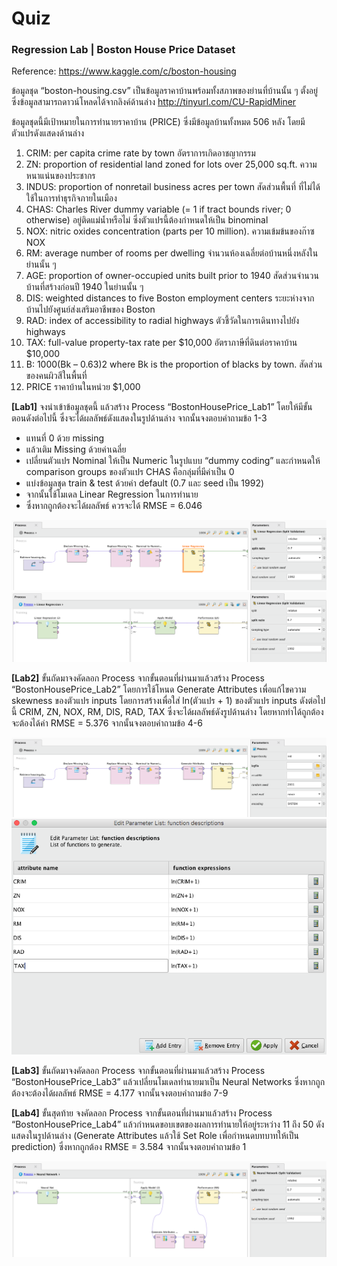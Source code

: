 # Quiz
### Regression Lab | Boston House Price Dataset

Reference: https://www.kaggle.com/c/boston-housing

ข้อมูลชุด “boston-housing.csv” เป็นข้อมูลราคาบ้านพร้อมทั้งสภาพของย่านที่บ้านนั้น ๆ ตั้งอยู่ ซึ่งข้อมูลสามารถดาวน์โหลดได้จากลิงค์ด้านล่าง http://tinyurl.com/CU-RapidMiner

ข้อมูลชุดนี้มีเป้าหมายในการทำนายราคาบ้าน (PRICE) ซึ่งมีข้อมูลบ้านทั้งหมด 506 หลัง โดยมีตัวแปรดังแสดงด้านล่าง

1. CRIM: per capita crime rate by town อัตราการเกิดอาชญากรรม
2. ZN: proportion of residential land zoned for lots over 25,000 sq.ft. ความหนาแน่นของประชากร
3. INDUS: proportion of nonretail business acres per town สัดส่วนพื้นที่ ที่ไม่ได้ใช้ในการทำธุรกิจภายในเมือง
4. CHAS: Charles River dummy variable (= 1 if tract bounds river; 0 otherwise) อยู่ติดแม่น้ำหรือไม่ ซึ่งตัวแปรนี้ต้องกำหนดให้เป็น binominal
5. NOX: nitric oxides concentration (parts per 10 million). ความเข้มข้นของก๊าซ NOX
6. RM: average number of rooms per dwelling จำนวนห้องเฉลี่ยต่อบ้านหนึ่งหลังในย่านนั้น ๆ
7. AGE: proportion of owner-occupied units built prior to 1940 สัดส่วนจำนวนบ้านที่สร้างก่อนปี 1940 ในย่านนั้น ๆ
8. DIS: weighted distances to five Boston employment centers ระยะห่างจากบ้านไปยังศูนย์ส่งเสริมอาชีพของ Boston
9. RAD: index of accessibility to radial highways ตัวชี้วัดในการเดินทางไปยัง highways
10. TAX: full-value property-tax rate per $10,000 อัตราภาษีที่ดินต่อราคาบ้าน $10,000
11. B: 1000(Bk – 0.63)2 where Bk is the proportion of blacks by town. สัดส่วนของคนผิวสีในพื้นที่
12. PRICE ราคาบ้านในหน่วย $1,000 

**[Lab1]** จงนำเข้าข้อมูลชุดนี้ แล้วสร้าง Process “BostonHousePrice_Lab1” โดยให้มีขั้นตอนดังต่อไปนี้ ซึ่งจะได้ผลลัพธ์ดังแสดงในรูปด้านล่าง จากนั้นจงตอบคำถามข้อ 1-3

  - แทนที่ 0 ด้วย missing
  - แล้วเติม Missing ด้วยค่าเฉลี่ย
  - เปลี่ยนตัวแปร Nominal ให้เป็น Numeric ในรูปแบบ “dummy coding” และกำหนดให้ comparison groups ของตัวแปร CHAS คือกลุ่มที่มีค่าเป็น 0
  - แบ่งข้อมูลชุด train & test ด้วยค่า default (0.7 และ seed เป็น 1992)
  - จากนั้นใช้โมเดล Linear Regression ในการทำนาย
  - ซึ่งหากถูกต้องจะได้ผลลัพธ์ ควรจะได้ RMSE = 6.046

  ![](./images/s02015.png)
  ![](./images/s02016.png)

**[Lab2]** ขั้นถัดมาจงคัดลอก Process จากขั้นตอนที่ผ่านมาแล้วสร้าง Process “BostonHousePrice_Lab2” โดยการใช้โหนด Generate Attributes เพื่อแก้ไขความ skewness ของตัวแปร inputs โดยการสร้างเพื่อใส่ ln(ตัวแปร + 1) ของตัวแปร inputs ดังต่อไปนี้ CRIM, ZN, NOX, RM, DIS, RAD, TAX ซึ่งจะได้ผลลัพธ์ดังรูปด้านล่าง โดยหากทำได้ถูกต้องจะต้องได้ค่า RMSE = 5.376 จากนั้นจงตอบคำถามข้อ 4-6

  ![](./images/s02017.png)
  ![](./images/s02018.png)

**[Lab3]** ขั้นถัดมาจงคัดลอก Process จากขั้นตอนที่ผ่านมาแล้วสร้าง Process “BostonHousePrice_Lab3” แล้วเปลี่ยนโมเดลทำนายมาเป็น Neural Networks ซึ่งหากถูกต้องจะต้องได้ผลลัพธ์ RMSE = 4.177 จากนั้นจงตอบคำถามข้อ 7-9

**[Lab4]** ขั้นสุดท้าย จงคัดลอก Process จากขั้นตอนที่ผ่านมาแล้วสร้าง Process “BostonHousePrice_Lab4” แล้วกำหนดขอบเขตของผลการทำนายให้อยู่ระหว่าง 11 ถึง 50 ดังแสดงในรูปด้านล่าง (Generate Attributes แล้วใช้ Set Role เพื่อกำหนดบทบาทให้เป็น prediction) ซึ่งหากถูกต้อง RMSE = 3.584 จากนั้นจงตอบคำถามข้อ 1

  ![](./images/s02019.png)
